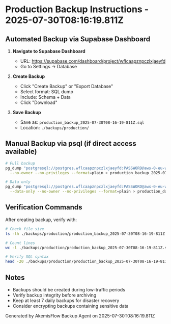 # Production Backup Instructions - 2025-07-30T08:16:19.811Z

## Automated Backup via Supabase Dashboard

1. **Navigate to Supabase Dashboard**
   - URL: https://supabase.com/dashboard/project/wflcaapznpczlxjaeyfd
   - Go to Settings → Database

2. **Create Backup**
   - Click "Create Backup" or "Export Database"
   - Select format: SQL dump
   - Include: Schema + Data
   - Click "Download"

3. **Save Backup**
   - Save as: `production_backup_2025-07-30T08-16-19-811Z.sql`
   - Location: `./backups/production/`

## Manual Backup via psql (if direct access available)

```bash
# Full backup
pg_dump "postgresql://postgres.wflcaapznpczlxjaeyfd:PASSWORD@aws-0-eu-west-3.pooler.supabase.com:6543/postgres" \
  --no-owner --no-privileges --format=plain > production_backup_2025-07-30T08-16-19-811Z.sql

# Data only
pg_dump "postgresql://postgres.wflcaapznpczlxjaeyfd:PASSWORD@aws-0-eu-west-3.pooler.supabase.com:6543/postgres" \
  --data-only --no-owner --no-privileges --format=plain > production_data_2025-07-30T08-16-19-811Z.sql
```

## Verification Commands

After creating backup, verify with:
```bash
# Check file size
ls -lh ./backups/production/production_backup_2025-07-30T08-16-19-811Z.sql

# Count lines
wc -l ./backups/production/production_backup_2025-07-30T08-16-19-811Z.sql

# Verify SQL syntax
head -20 ./backups/production/production_backup_2025-07-30T08-16-19-811Z.sql
```

## Notes
- Backups should be created during low-traffic periods
- Verify backup integrity before archiving
- Keep at least 7 daily backups for disaster recovery
- Consider encrypting backups containing sensitive data

Generated by AkemisFlow Backup Agent on 2025-07-30T08:16:19.811Z
